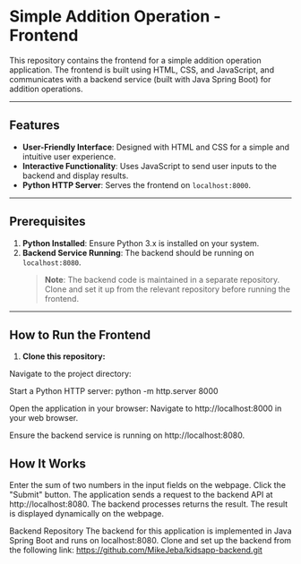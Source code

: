 # Simple Addition Operation - Frontend

This repository contains the frontend for a simple addition operation application. The frontend is built using HTML, CSS, and JavaScript, and communicates with a backend service (built with Java Spring Boot) for addition operations.

---

## Features
- **User-Friendly Interface**: Designed with HTML and CSS for a simple and intuitive user experience.
- **Interactive Functionality**: Uses JavaScript to send user inputs to the backend and display results.
- **Python HTTP Server**: Serves the frontend on `localhost:8000`.

---

## Prerequisites
1. **Python Installed**: Ensure Python 3.x is installed on your system.
2. **Backend Service Running**: The backend should be running on `localhost:8080`.
   > **Note**: The backend code is maintained in a separate repository. Clone and set it up from the relevant repository before running the frontend.

---

## How to Run the Frontend
1. **Clone this repository:**

Navigate to the project directory:

Start a Python HTTP server: python -m http.server 8000

Open the application in your browser: Navigate to http://localhost:8000 in your web browser.

Ensure the backend service is running on http://localhost:8080.

## How It Works
Enter the sum of two numbers in the input fields on the webpage.
Click the "Submit" button.
The application sends a request to the backend API at http://localhost:8080.
The backend processes returns the result.
The result is displayed dynamically on the webpage.

Backend Repository
The backend for this application is implemented in Java Spring Boot and runs on localhost:8080. Clone and set up the backend from the following link:
https://github.com/MikeJeba/kidsapp-backend.git




